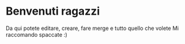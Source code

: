 # Benvenuti ragazzi
Da qui potete editare, creare, fare merge e tutto quello che volete
Mi raccomando spaccate :)
